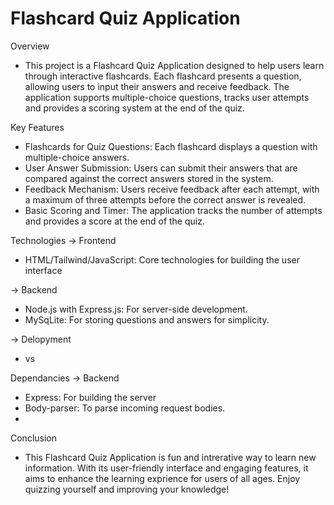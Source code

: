 # Flashcard Quiz Application

Overview
- This project is a Flashcard Quiz Application designed to help users learn through interactive flashcards. Each flashcard presents a question, allowing users to input their answers and receive feedback. The application supports multiple-choice questions, tracks user attempts and provides a scoring system at the end of the quiz.

Key Features
- Flashcards for Quiz Questions: Each flashcard displays a question with multiple-choice answers.
- User Answer Submission: Users can submit their answers that are compared against the correct answers stored in the system.
- Feedback Mechanism: Users receive feedback after each attempt, with a maximum of three attempts before the correct answer is revealed.
- Basic Scoring and Timer: The application tracks the number of attempts and provides a score at the end of the quiz.

Technologies
-> Frontend
- HTML/Tailwind/JavaScript: Core technologies for building the user interface

-> Backend
- Node.js with Express.js: For server-side development.
- MySqLite: For storing questions and answers for simplicity.

-> Delopyment
- vs

Dependancies
-> Backend
- Express: For building the server
- Body-parser: To parse incoming request bodies.
- 

Conclusion
- This Flashcard Quiz Application is fun and intrerative way to learn new information. With its user-friendly interface and engaging features, it aims to enhance the learning exprience for users of all ages. Enjoy quizzing yourself and improving your knowledge!

